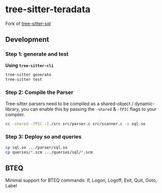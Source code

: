 # tree-sitter-teradata

Fork of [tree-sitter-sql](https://github.com/derekstride/tree-sitter-sql)

## Development

### Step 1: generate and test

**Using `tree-sitter-cli`**
```bash
tree-sitter generate
tree-sitter test
```

### Step 2: Compile the Parser

Tree-sitter parsers need to be compiled as a shared-object / dynamic-library, you can enable this by passing the
`-shared` & `-fPIC` flags to your compiler.

```bash
cc -shared -fPIC -I./src src/parser.c src/scanner.c -o sql.so
```

### Step 3: Deploy so and queries

```bash
cp sql.so .../parser/sql.so
cp queries/*.scm .../queries/sql/*.scm
```

## BTEQ

Minimal support for BTEQ commands: If, Logon, Logoff, Exit, Quit, Goto, Label
